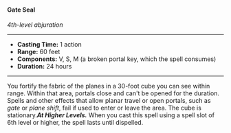 #### Gate Seal
*4th-level abjuration*
___
- **Casting Time:** 1 action
- **Range:** 60 feet
- **Components:** V, S, M (a broken portal key, which the spell consumes)
- **Duration:** 24 hours
---
You fortify the fabric of the planes in a 30-foot cube you can see within range. Within that area, portals close and can't be opened for the duration. Spells and other effects that allow planar travel or open portals, such as *gate* or *plane shift*, fail if used to enter or leave the area. The cube is stationary.***At Higher Levels.*** When you cast this spell using a spell slot of 6th level or higher, the spell lasts until dispelled.
